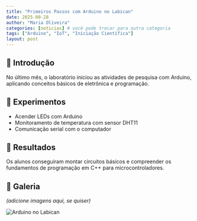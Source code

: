 ```yaml
---
title: "Primeiros Passos com Arduino no Labican"
date: 2025-09-28
author: "Maria Oliveira"
categories: [noticias] # você pode trocar para outra categoria
tags: ["Arduino", "IoT", "Iniciação Científica"]
layout: post
---
```


## 🚀 Introdução
No último mês, o laboratório iniciou as atividades de pesquisa com Arduino, aplicando conceitos básicos de eletrônica e programação.

## 🧪 Experimentos
- Acender LEDs com Arduino  
- Monitoramento de temperatura com sensor DHT11  
- Comunicação serial com o computador  

## 🎉 Resultados
Os alunos conseguiram montar circuitos básicos e compreender os fundamentos de programação em C++ para microcontroladores.  

## 📸 Galeria
*(adicione imagens aqui, se quiser)*  

![Arduino no Labican](/assets/images/arduino-labican.jpg)
